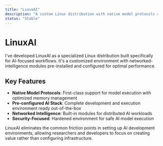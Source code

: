 ```yaml
---
title: "LinuxAI"
description: "A custom Linux distribution with native model protocols and networked-intelligence modules pre-installed"
status: "Stable"
---
```


# LinuxAI

I've developed LinuxAI as a specialized Linux distribution built specifically for AI-focused workflows. It's a customized environment with networked-intelligence modules pre-installed and configured for optimal performance.

## Key Features

- **Native Model Protocols**: First-class support for model execution with optimized memory management
- **Pre-configured AI Stack**: Complete development and execution environment ready out-of-the-box
- **Networked Intelligence**: Built-in modules for distributed AI workloads
- **Security-Focused**: Hardened environment for safe AI model execution

LinuxAI eliminates the common friction points in setting up AI development environments, allowing researchers and developers to focus on creating value rather than configuring infrastructure.
